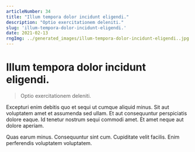 ```yaml
---
articleNumber: 34
title: "Illum tempora dolor incidunt eligendi."
description: "Optio exercitationem deleniti."
slug: 'illum-tempora-dolor-incidunt-eligendi.'
date: 2021-02-13
rngImg: ../generated_images/illum-tempora-dolor-incidunt-eligendi..jpg
---
```


# Illum tempora dolor incidunt eligendi.

> Optio exercitationem deleniti.

Excepturi enim debitis quo et sequi ut cumque aliquid minus. Sit aut voluptatem amet et assumenda sed ullam. Et aut consequuntur perspiciatis dolore eaque. Id tenetur nostrum sequi commodi amet. Et amet neque aut dolore aperiam.
 Quas earum minus. Consequuntur sint cum. Cupiditate velit facilis. Enim perferendis voluptatem voluptatem.
